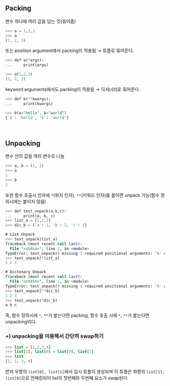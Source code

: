 ## Packing

변수 하나에 여러 값을 담는 것(묶어줌)

```sql
>>> a = 1,2,3
>>> a
(1, 2, 3)
```

또는 position argument에서 packing이 적용됨 → 튜플로 묶어준다.

```sql
>>> def a(*args):
...     print(args)

>>> a(1,2,3)
(1, 2, 3)
```

keyword arguments에서도 packing이 적용됨 → 딕셔너리로 묶어준다.

```sql
>>> def b(**kwargs):
...     print(kwargs)

>>> b(a="hello", b="world")
{'a': 'hello', 'b': 'world'}
```
<br>

## Unpacking

변수 안의 값을 여러 변수로 나눔

```sql
>>> a, b = (1, 2)
>>> a
1
>>> b
2
```

또한 함수 호출시 인자에 `*`(위치 인자), `**`(키워드 인자)를 붙이면 unpack 가능(함수 정의시에는 붙이지 않음)

```sql
>>> def test_unpack(a,b,c):
...     print(a, b, c)
>>> list_a = [1,2,3]
>>> dic_b = {'a': 1, 'b': 2, 'c': 3}

# List Unpack
>>> test_unpack(list_a)
Traceback (most recent call last):
  File "<stdin>", line 1, in <module>
TypeError: test_unpack() missing 2 required positional arguments: 'b' and 'c'
>>> test_unpack(*list_a)
1 2 3

# Dictonary Unpack
Traceback (most recent call last):
  File "<stdin>", line 1, in <module>
TypeError: test_unpack() missing 2 required positional arguments: 'b' and 'c'
>>> test_unpack(**dic_b)
1 2 3
>>> test_unpack(*dic_b)
a b c
```

즉, 함수 정의시에 `*`, `**`가 붙는다면 packing, 함수 호출 시에 `*`, `**`가 붙는다면 unpacking이다.

### +) unpacking을 이용해서 간단히 swap하기

```sql
>>> list = [1,2,3,4]
>>> list[1], list[0] = list[0], list[1]
>>> list
[2, 1, 3, 4]
```

먼저 우항의 `list[0], list[1]`에서 임시 튜플이 생성되며 이 튜플은 좌항의 `list[1], list[0]`으로 언패킹되어 list의 첫번째와 두번째 요소가 swap된다.
